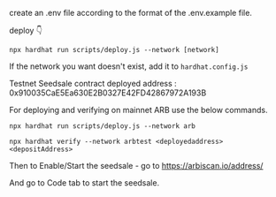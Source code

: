  
create an .env file according to the format of the .env.example file.

deploy 👇

```shell
npx hardhat run scripts/deploy.js --network [network]
```

If the network you want doesn't exist, add it to `hardhat.config.js`

Testnet Seedsale contract deployed address : 0x910035CaE5Ea630E2B0327E42FD42867972A193B

For deploying and verifying on mainnet ARB use the below commands.

```shell
npx hardhat run scripts/deploy.js --network arb
```

```shell
npx hardhat verify --network arbtest <deployedaddress>  <depositAddress>
```

Then to Enable/Start the seedsale - go to https://arbiscan.io/address/<deployedaddress>

And go to Code tab to start the seedsale.